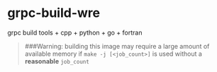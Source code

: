 # grpc-build-wre
grpc build tools + cpp + python + go + fortran

> ###Warning:
> building this image may require a large amount of available memory if `make -j [<job_count>]` is used without a
> **reasonable** `job_count` 
 
